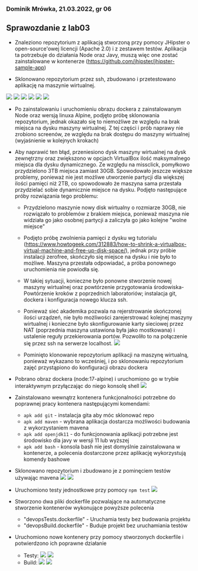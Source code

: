 ### Dominik Mrówka, 21.03.2022, gr 06
## Sprawozdanie z lab03

- Znaleziono repozytorium z aplikacją stworzoną przy pomocy JHipster o open-source'owej licencji (Apache 2.0) i z zestawem testów. Aplikacja ta potrzebuje do działania Node oraz Javy, muszą więc one zostać zainstalowane w kontenerze (https://github.com/jhipster/jhipster-sample-app)

- Sklonowano repozytorium przez ssh, zbudowano i przetestowano aplikację na maszynie wirtualnej. 

 ![](1.png)
 ![](4.png)
 ![](4_5.png)
 ![](5.png)
 ![](7.png)
 ![](8.png)

- Po zainstalowaniu i uruchomieniu obrazu dockera z zainstalowanym Node oraz wersją linuxa Alpine, podjęto próbę sklonowania repozytorium, jednak okazało się to niemożliwe ze względu na brak miejsca na dysku maszyny wirtualnej. Z tej części i prób naprawy nie zrobiono screenów, ze względu na brak dostępu do maszyny wirtualnej (wyjaśnienie w kolejnych krokach)

- Aby naprawić ten błąd, przeniesiono dysk maszyny wirtualnej na dysk zewnętrzny oraz zwiększono w opcjach VirtualBox ilość maksymalnego miejsca dla dysku dynamicznego. Ze względu na missclick, pomyłkowo przydzielono 3TB miejsca zamiast 30GB. Spowodowało jeszcze większe problemy, ponieważ nie jest możliwe utworzenie partycji dla większej ilości pamięci niż 2TB, co spowodowało że maszyna sama przestała przydzielać sobie dynamicznie miejsce na dysku. Podjęto następujące próby rozwiązania tego problemu:

    - Przydzielono maszynie nowy disk wirtualny o rozmiarze 30GB, nie rozwiązało to problemów z brakiem miejsca, ponieważ maszyna nie widziała go jako osobnej partycji a zaliczyła go jako kolejne "wolne miejsce"

    - Podjęto próbę zwolnienia pamięci z dysku wg tutorialu (https://www.howtogeek.com/312883/how-to-shrink-a-virtualbox-virtual-machine-and-free-up-disk-space/), jednak przy próbie instalacji zerofree, skończyło się miejsce na dysku i nie było to możliwe. Maszyna przestała odpowiadać, a próba ponownego uruchomienia nie powiodła się.

    - W takiej sytuacji, konieczne było ponowne stworzenie nowej maszyny wirtualnej oraz powtórzenie przygotowania środowiska- Powtórzenie kroków z poprzednich laboratoriów; instalacja git, dockera i konfiguracja nowego klucza ssh.

    - Ponieważ sieć akademika pozwala na rejerstrowanie skończonej ilości urządzeń, nie było możliwości zarejerstrować kolejnej maszyny wirtualnej i konieczne było skonfigurowanie karty sieciowej przez NAT (poprzednia maszyna ustawiona była jako mostkowana) i ustalenie reguły przekierowania portów. Pozwoliło to na połączenie się przez ssh na serwerze localhost.
    ![](18.png)
    - Pominięto klonowanie repozytorium aplikacji na maszynę wirtualną, ponieważ wykazano to wcześniej, i po sklonowaniu repozytorium zajęć przystąpiono do konfiguracji obrazu dockera

- Pobrano obraz dockera (node:17-alpine) i uruchomiono go w trybie interaktywnym przyłączając do niego konsolę shell
![](19.png)
- Zainstalowano wewnątrz kontenera funkcjonalności potrzebne do poprawnej pracy kontenera następującymi komendami:
    - `apk add git` - instalacja gita aby móc sklonować repo
    - `apk add maven` - wybrana aplikacja dostarcza możliwości budowania z wykorzystaniem mavena
    - `apk add openjdk11` - do funkcjonowania aplikacji potrzebne jest środowisko dla javy w wersji 11 lub wyższej
    - `apk add bash` - konsola bash nie jest domyślnie zainstalowana w kontenerze, a polecenia dostarczone przez aplikację wykorzystują komendy bashowe

- Sklonowano repozytorium i zbudowano je z pominęciem testów używając mavena
![](20.png)
![](21.png)
- Uruchomiono testy jednostkowe przy pomocy `npm test`
![](13.png)

- Stworzono dwa pliki dockerfile pozwalające na automatyczne stworzenie kontenerów wykonujące powyższe polecenia
    - "devopsTests.dockerfile" - Uruchamia testy bez budowania projektu
    - "devopsBuild.dockerfile" - Buduje projekt bez uruchamiania testów

- Uruchomiono nowe kontenery przy pomocy stworzonych dockerfile i potwierdzono ich poprawne działanie
    - Testy:
    ![](14.png)
    ![](15.png)
    - Build:
    ![](16.png)
    ![](17.png)
    
